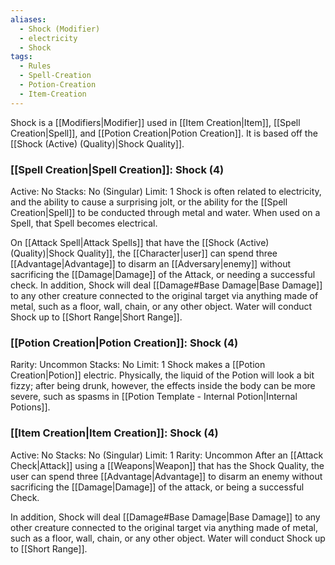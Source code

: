 ```yaml
---
aliases:
  - Shock (Modifier)
  - electricity
  - Shock
tags:
  - Rules
  - Spell-Creation
  - Potion-Creation
  - Item-Creation
---
```

Shock is a [[Modifiers|Modifier]] used in [[Item Creation|Item]], [[Spell Creation|Spell]], and [[Potion Creation|Potion Creation]]. It is based off the [[Shock (Active) (Quality)|Shock Quality]].

### [[Spell Creation|Spell Creation]]: Shock (4)
Active: No
Stacks: No (Singular)
Limit: 1
Shock is often related to electricity, and the ability to cause a surprising jolt, or the ability for the [[Spell Creation|Spell]] to be conducted through metal and water. When used on a Spell, that Spell becomes electrical.

On [[Attack Spell|Attack Spells]] that have the [[Shock (Active) (Quality)|Shock Quality]], the [[Character|user]] can spend three [[Advantage|Advantage]] to disarm an [[Adversary|enemy]] without sacrificing the [[Damage|Damage]] of the Attack, or needing a successful check. In addition, Shock will deal [[Damage#Base Damage|Base Damage]] to any other creature connected to the original target via anything made of metal, such as a floor, wall, chain, or any other object. Water will conduct Shock up to [[Short Range|Short Range]].

### [[Potion Creation|Potion Creation]]: Shock (4)
Rarity: Uncommon
Stacks: No
Limit: 1
Shock makes a [[Potion Creation|Potion]] electric. Physically, the liquid of the Potion will look a bit fizzy; after being drunk, however, the effects inside the body can be more severe, such as spasms in [[Potion Template - Internal Potion|Internal Potions]].

### [[Item Creation|Item Creation]]: Shock (4)
Active: No
Stacks: No (Singular)
Limit: 1
Rarity: Uncommon
After an [[Attack Check|Attack]] using a [[Weapons|Weapon]] that has the Shock Quality, the user can spend three [[Advantage|Advantage]] to disarm an enemy without sacrificing the [[Damage|Damage]] of the attack, or being a successful Check.

In addition, Shock will deal [[Damage#Base Damage|Base Damage]] to any other creature connected to the original target via anything made of metal, such as a floor, wall, chain, or any other object. Water will conduct Shock up to [[Short Range]].